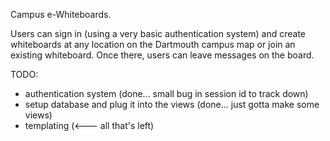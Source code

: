 Campus e-Whiteboards.

Users can sign in (using a very basic authentication system) and create whiteboards at any location on the Dartmouth campus map or join an existing whiteboard.  Once there, users can leave messages on the board.

TODO:
- authentication system (done... small bug in session id to track down)
- setup database and plug it into the views (done... just gotta make some views)
- templating (<--- all that's left)
